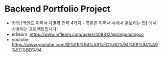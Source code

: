 # Backend Portfolio Project

- 강의 [백엔드 이력서 차별화 전략 4가지 - 똑같은 이력서 속에서 돋보이는 법] 에서 사용되는 프로젝트입니다!
- inflearn :https://www.inflearn.com/users/408812/@dingcodingco
- youtube: https://www.youtube.com/@%EB%94%A9%EC%BD%94%EB%94%A9%EC%BD%94